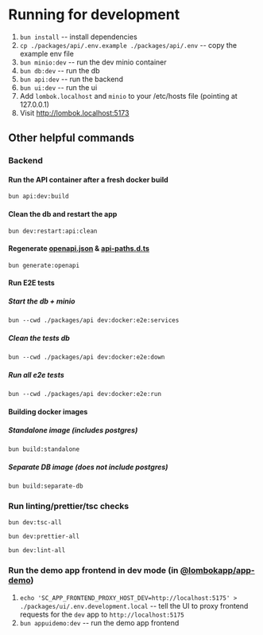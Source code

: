 # Running for development

1. `bun install` -- install dependencies
2. `cp ./packages/api/.env.example ./packages/api/.env` -- copy the example env file
3. `bun minio:dev` -- run the dev minio container
4. `bun db:dev` -- run the db
5. `bun api:dev` -- run the backend
6. `bun ui:dev` -- run the ui
7. Add `lombok.localhost` and `minio` to your /etc/hosts file (pointing at 127.0.0.1)
8. Visit http://lombok.localhost:5173

## Other helpful commands

### Backend

#### Run the API container after a fresh docker build

```
bun api:dev:build
```

#### Clean the db and restart the app

```
bun dev:restart:api:clean
```

#### Regenerate [openapi.json](packages/api/src/openapi.json) & [api-paths.d.ts](packages/types/src/api-paths.d.ts)

```
bun generate:openapi
```

#### Run E2E tests

##### Start the db + minio

```
bun --cwd ./packages/api dev:docker:e2e:services
```

##### Clean the tests db

```
bun --cwd ./packages/api dev:docker:e2e:down
```

##### Run all e2e tests

```
bun --cwd ./packages/api dev:docker:e2e:run
```

#### Building docker images

##### Standalone image (includes postgres)

```
bun build:standalone
```

##### Separate DB image (does not include postgres)

```
bun build:separate-db
```

### Run linting/prettier/tsc checks

```
bun dev:tsc-all
```

```
bun dev:prettier-all
```

```
bun dev:lint-all
```

### Run the demo app frontend in dev mode (in [@lombokapp/app-demo](./packages/app-demo))

1. `echo 'SC_APP_FRONTEND_PROXY_HOST_DEV=http://localhost:5175' > ./packages/ui/.env.development.local` -- tell the UI to proxy frontend requests for the `dev` app to `http://localhost:5175`
2. `bun appuidemo:dev` -- run the demo app frontend
